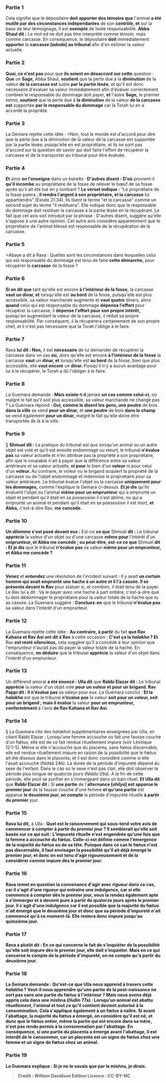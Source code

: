
### Partie 1
Cela signifie que le dépositaire <b>doit apporter des témoins que</b> l'animal <b>a été mutilé par des circonstances indépendantes</b> de son <b>contrôle, et</b> sur la base de leur témoignage, il est <b>exempté</b> de toute responsabilité. <b>Abba Shaul dit :</b> Le mot <i>ed</i> ne doit pas être interprété comme témoin, mais comme carcasse. En conséquence, le dépositaire <b>doit</b> immédiatement <b>apporter</b> la <b>carcasse [<i>aduda</i>] au tribunal</b> afin d'en estimer la valeur actuelle.

### Partie 2
<b>Quoi, ce n'est pas</b> pour que <b>ils soient en désaccord sur cette</b> question : <b>Que</b> un <b>Sage,</b> Abba Shaul, <b>soutient</b> que la perte due à la <b>diminution</b> de la valeur <b>de la carcasse est</b> subie <b>par la partie lésée</b>, et qu'il est donc nécessaire d'évaluer sa valeur immédiatement afin d'évaluer correctement combien le responsable du dommage doit payer, <b>et</b> l'autre <b>Sage,</b> le premier <i>tanna</i>, <b>soutient</b> que la perte due à <b>la diminution</b> de la valeur <b>de la carcasse est</b> supportée <b>par le responsable du dommage</b> car la Torah lui en a accordé la propriété.

### Partie 3
La Gemara rejette cette idée : <Non, tout le monde est d'accord pour dire que la perte due à la diminution de la valeur de la carcasse est supportée par la partie lésée, puisqu'elle en est propriétaire, et ils ne sont pas d'accord sur la question de savoir qui doit faire l'effort de récupérer la carcasse et de la transporter au tribunal pour être évaluée.

### Partie 4
<b>Et</b> ainsi <b>on l'enseigne</b> dans un <i>baraita</i> : <b>D'autres disent : D'où</b> provient-il <b>qu'il incombe</b> au propriétaire de la fosse de relever le bœuf de sa fosse</b> après qu'il ait été tué en y tombant ? <b>Le verset indique :</b> "Le propriétaire de la fosse paiera ; <b>il rendra l'argent à son propriétaire, et la carcasse</b> lui appartiendra" (Exode 21:34). Ils lisent le terme "et la carcasse" comme un second sujet du terme "il restituera". Elle indique donc que le responsable du dommage doit restituer la carcasse à la partie lésée en la récupérant. Le fait que cet avis soit introduit par la phrase : D'autres disent, suggère qu'elle s'oppose à une autre opinion. Cet autre avis considère apparemment que le propriétaire de l'animal blessé est responsable de la récupération de la carcasse.

### Partie 5
<Abaye a dit à Rava : Quelles sont les circonstances</b> dans lesquelles celui qui est responsable du dommage est tenu de faire <b>cette démarche,</b> pour récupérer la <b>carcasse</b> de la fosse ?

### Partie 6
<b>Si on dit que</b> tant qu'elle est encore <b>à l'intérieur de la fosse,</b> la carcasse <b>vaut un dinar, et</b> lorsqu'elle est <b>au bord</b> de la fosse, puisqu'elle est plus accessible, sa valeur marchande augmente et <b>vaut quatre</b> dinars, alors <b>quand</b> celui qui est responsable du dommage <b>dépense l'effort</b> pour récupérer la carcasse, il <b>dépense l'effort pour son propre intérêt,</b> puisqu'en augmentant la valeur de la carcasse, il réduit sa propre responsabilité. Par conséquent, il la récupérera certainement de son propre chef, et il n'est pas nécessaire que la Torah l'oblige à le faire.

### Partie 7
Rava <b>lui dit : Non,</b> il est <b>nécessaire</b> de lui demander de récupérer la carcasse dans un cas <b>où,</b> alors qu'elle est encore <b>à l'intérieur de la fosse</b> la carcasse <b>vaut</b> un <b>dinar, et</b> lorsqu'elle est <b>au bord</b> de la fosse, bien que plus accessible, elle <b>vaut encore</b> un <b>dinar. </b> Puisqu'il n'y a aucun avantage pour lui à le récupérer, la Torah a dû l'obliger à le faire.

### Partie 8
La Guemara demande : <b>Mais existe-t-il</b> jamais <b>un cas comme celui-ci,</b> où malgré le fait qu'il soit plus accessible, sa valeur marchande ne change pas ? La Guemara répond : <b>Oui, comme le disent les gens, une poutre</b> de bois <b>dans la ville</b> se vend <b>pour un dinar,</b> et <b>une poutre</b> de bois <b>dans le champ</b> se vend également <b>pour un dinar,</b> malgré le fait qu'elle doive être transportée de là à la ville.

### Partie 9
§ <b>Shmuel dit :</b> La pratique du tribunal est que lorsqu'un animal ou un autre objet est volé et qu'il est ensuite endommagé ou meurt, le tribunal <b>n'évalue pas</b> sa valeur actuelle et n'en attribue pas la propriété à son propriétaire, afin que le coupable n'ait à payer que la différence entre sa valeur antérieure et sa valeur actuelle, <b>ni pour</b> le bien d'un <b>voleur</b> ni pour celui d'un <b>voleur. </b> Au contraire, le voleur ou le brigand acquiert la propriété de la carcasse ou de l'objet endommagé et indemnise le propriétaire pour sa valeur antérieure. Le tribunal évalue l'objet ou la carcasse <b>uniquement pour les dommages,</b> comme l'explique la Gemara ci-dessus. <b>Et je dis</b> qu'ils évaluent l'objet ou l'animal <b>même pour un emprunteur</b> qui a emprunté un objet et pendant qu'il était en sa possession il s'est abîmé, ou qui a emprunté un animal et pendant qu'il était en sa possession il est mort, <b>et Abba,</b> c'est-à-dire Rav, <b>me concède.</b>

### Partie 10
<b>Un dilemme s'est posé devant eux :</b> Est-ce <b>ce que</b> Shmuel <b>dit :</b> Le tribunal <b>apprécie</b> la valeur d'un objet ou d'une carcasse <b>même pour</b> l'intérêt d'un <b>emprunteur, et Abba me concède ; ou peut-être, est-ce ce que</b> Shmuel <b>dit : Et je dis</b> que le tribunal <b>n'évalue pas</b> sa valeur <b>même pour un emprunteur, et Abba me concède ?</b>

### Partie 11
<b>Venez</b> et <b>entendez</b> une résolution de l'incident suivant : Il y avait <b>un certain homme qui avait emprunté une hache à un autre et il l'a cassée. Il se présenta devant le Rav</b> pour statuer si, et combien, il était tenu de la payer. Le Rav</b> lui a dit : Va le payer avec une hache à part entière,</b> c'est-à-dire que tu dois dédommager le propriétaire pour la valeur totale de la hache que tu as cassée. La Guemara suggère : <b>Concluez-en</b> que le tribunal <b>n'évalue pas</b> sa valeur dans l'intérêt d'un emprunteur.

### Partie 12
La Guemara rejette cette idée : <b>Au contraire, à partir</b> du fait <b>que Rav Kahana et Rav Asi ont dit à Rav</b> à cette occasion : <b>C'est ça la <i>halakha</i> ? Et</b> Rav <b>est resté silencieux,</b> cela suggère qu'il a concédé à leur opinion que l'emprunteur n'aurait pas dû payer la valeur totale de la hache. En conséquence, <b>en déduire</b> que le tribunal <b>apprécie</b> la valeur d'un objet dans l'intérêt d'un emprunteur.

### Partie 13
Un différend amoral <b>a été énoncé : Ulla dit</b> que <b>Rabbi Elazar dit :</b> Le tribunal <b>apprécie</b> la valeur d'un objet volé <b>pour un voleur et pour un brigand. Rav Pappi dit : Il n'évalue pas</b> sa valeur pour eux. La Guemara conclut : <b>Et la <i>halakha</i></b> est que le tribunal <b>n'évalue pas</b> la valeur <b>soit pour un voleur, soit pour un brigand ; mais il évalue</b> la valeur <b>pour un emprunteur, conformément</b> à l'avis <b>de Rav Kahana et Rav Asi.</b>

### Partie 14
§ La Guemara cite des <i>halakhot</i> supplémentaires enseignées par Ulla, en citant Rabbi Elazar : Lorsqu'une femme accouche ou fait une fausse couche d'un fœtus, elle est de ce fait rendue rituellement impure (voir Lévitique 12:1-5). Même si elle n'accouche que du placenta, sans fœtus discernable, elle est rendue rituellement impure en raison de la possibilité que le fœtus ait été dissous dans le placenta, et il est donc considéré comme si elle l'avait accouché (<i>Nidda</i> 24b). La durée de la période d'impureté dépend du sexe de l'enfant. Dans le cas où le sexe n'est pas clair, elle doit observer la période plus longue de quatorze jours (<i>Nidda</i> 29a). A la fin de cette période, elle peut se purifier en s'immergeant dans un bain rituel. <b>Et Ulla dit</b> que <b>Rabbi Elazar dit :</b> Si <b>une partie</b> de l'<b>alternance [<i>shilya</i>] est apparue le premier jour</b> de la fausse couche d'une femme <b>et qu'une partie</b> est apparue <b>le deuxième jour, on compte</b> la période d'impureté rituelle <b>à partir du premier</b> jour.

### Partie 15
<b>Rava lui dit,</b> à Ulla : <b>Quel est le raisonnement qui sous-tend <b>votre avis</b> de commencer à compter à partir du premier jour ? Il semblerait qu'elle soit basée sur ce qui suit : L'impureté rituelle n'est engendrée qu'une fois que la femme a accouché du fœtus. Celle-ci est définie comme l'émergence de la majorité du fœtus ou de sa tête. Puisque dans ce cas le fœtus n'est pas discernable, il faut envisager la possibilité qu'il ait déjà émergé le premier jour, et donc on est tenu <b>d'agir rigoureusement</b> et de la considérer comme impure dès le premier jour.

### Partie 16
Rava remet en question la convenance d'agir avec rigueur dans ce cas, car il s'agit <b>d'une rigueur qui entraîne une indulgence, car</b> si elle commence à compter dès le premier jour, <b>vous</b> la <b>rendez également</b> apte à s'immerger et à devenir <b>pure à partir</b> de quatorze jours <b>après le premier</b> jour. Il s'agit d'une indulgence car il est possible que la majorité du fœtus n'ait émergé que le deuxième jour et donc que sa période d'impureté n'ait commencé qu'à ce moment-là. Elle restera donc impure jusqu'au quinzième jour.

### Partie 17
<b>Rava a plutôt dit :</b> En ce qui concerne <b>le fait de s'inquiéter</b> de la possibilité qu'elle soit impure dès le premier jour, <b>elle doit s'inquiéter.</b> Mais en ce qui concerne le <b>compte</b> de la période d'impureté, <b>on ne compte qu'à partir du deuxième</b> jour.

### Partie 18
La Gemara demande : <b>Qu'est-ce que</b> Ulla <b>nous apprend</b> à travers cette <i>halakha</i> ? Veut-il nous apprendre <b>qu'une partie de la post-naissance</b> ne sort pas <b>sans</b> une partie du <b>fœtus</b> à l'intérieur ? Mais <b>nous</b> avons déjà <b>appris</b> cela dans une mishna (<i>Ḥullin</i> 77a) : Lorsqu'un animal est abattu rituellement, l'animal et tout ce qu'il contient devient autorisé à la consommation. Cela s'applique également à un fœtus à naître. Si avant l'abattage, la majorité du fœtus a émergé, on considère qu'il est né, et donc que le fœtus entier, même la partie qui est encore dans sa mère, n'est pas rendu permis à la consommation par l'abattage. En conséquence, si <b>une partie du placenta a émergé</b> avant l'abattage, <b>il est interdit de le consommer</b>, car un placenta est <b>un signe de fœtus chez une femme</b> et <b>un signe de fœtus chez un animal.</b>

### Partie 19
La Guemara explique : <b>Si</b> je ne le savais que <b>par la mishna, je dirais</b>.

>Crédit : William Davidson Edition
>Licence : CC-BY-NC